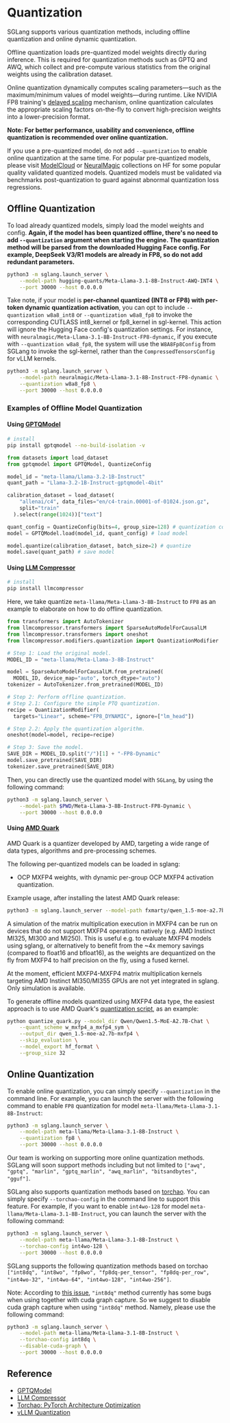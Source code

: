 # Quantization

SGLang supports various quantization methods, including offline quantization and online dynamic quantization.

Offline quantization loads pre-quantized model weights directly during inference. This is required for quantization methods
such as GPTQ and AWQ, which collect and pre-compute various statistics from the original weights using the calibration dataset.

Online quantization dynamically computes scaling parameters—such as the maximum/minimum values of model weights—during runtime.
Like NVIDIA FP8 training's [delayed scaling](https://docs.nvidia.com/deeplearning/transformer-engine/user-guide/examples/fp8_primer.html#Mixed-precision-training-with-FP8) mechanism, online quantization calculates the appropriate scaling factors
on-the-fly to convert high-precision weights into a lower-precision format.

**Note: For better performance, usability and convenience, offline quantization is recommended over online quantization.**

If you use a pre-quantized model, do not add `--quantization` to enable online quantization at the same time.
For popular pre-quantized models, please visit [ModelCloud](https://huggingface.co/collections/ModelCloud/vortex-673743382af0a52b2a8b9fe2)
or [NeuralMagic](https://huggingface.co/collections/neuralmagic) collections on HF for some
popular quality validated quantized models. Quantized models must be validated via benchmarks post-quantization
to guard against abnormal quantization loss regressions.

## Offline Quantization

To load already quantized models, simply load the model weights and config. **Again, if the model has been quantized offline,
there's no need to add `--quantization` argument when starting the engine. The quantization method will be parsed from the
downloaded Hugging Face config. For example, DeepSeek V3/R1 models are already in FP8, so do not add redundant parameters.**

```bash
python3 -m sglang.launch_server \
    --model-path hugging-quants/Meta-Llama-3.1-8B-Instruct-AWQ-INT4 \
    --port 30000 --host 0.0.0.0
```

Take note, if your model is **per-channel quantized (INT8 or FP8) with per-token dynamic quantization activation**, you can opt to include `--quantization w8a8_int8` or `--quantization w8a8_fp8` to invoke the corresponding CUTLASS int8_kernel or fp8_kernel in sgl-kernel. This action will ignore the Hugging Face config's quantization settings. For instance, with `neuralmagic/Meta-Llama-3.1-8B-Instruct-FP8-dynamic`, if you execute with `--quantization w8a8_fp8`, the system will use the `W8A8Fp8Config` from SGLang to invoke the sgl-kernel, rather than the `CompressedTensorsConfig` for vLLM kernels.

```bash
python3 -m sglang.launch_server \
    --model-path neuralmagic/Meta-Llama-3.1-8B-Instruct-FP8-dynamic \
    --quantization w8a8_fp8 \
    --port 30000 --host 0.0.0.0
```

### Examples of Offline Model Quantization

#### Using [GPTQModel](https://github.com/ModelCloud/GPTQModel)

```bash
# install
pip install gptqmodel --no-build-isolation -v
```

```py
from datasets import load_dataset
from gptqmodel import GPTQModel, QuantizeConfig

model_id = "meta-llama/Llama-3.2-1B-Instruct"
quant_path = "Llama-3.2-1B-Instruct-gptqmodel-4bit"

calibration_dataset = load_dataset(
    "allenai/c4", data_files="en/c4-train.00001-of-01024.json.gz",
    split="train"
  ).select(range(1024))["text"]

quant_config = QuantizeConfig(bits=4, group_size=128) # quantization config
model = GPTQModel.load(model_id, quant_config) # load model

model.quantize(calibration_dataset, batch_size=2) # quantize
model.save(quant_path) # save model
```

#### Using [LLM Compressor](https://github.com/vllm-project/llm-compressor/)

```bash
# install
pip install llmcompressor
```

Here, we take quantize `meta-llama/Meta-Llama-3-8B-Instruct` to `FP8` as an example to elaborate on how to do offline quantization.

```python
from transformers import AutoTokenizer
from llmcompressor.transformers import SparseAutoModelForCausalLM
from llmcompressor.transformers import oneshot
from llmcompressor.modifiers.quantization import QuantizationModifier

# Step 1: Load the original model.
MODEL_ID = "meta-llama/Meta-Llama-3-8B-Instruct"

model = SparseAutoModelForCausalLM.from_pretrained(
  MODEL_ID, device_map="auto", torch_dtype="auto")
tokenizer = AutoTokenizer.from_pretrained(MODEL_ID)

# Step 2: Perform offline quantization.
# Step 2.1: Configure the simple PTQ quantization.
recipe = QuantizationModifier(
  targets="Linear", scheme="FP8_DYNAMIC", ignore=["lm_head"])

# Step 2.2: Apply the quantization algorithm.
oneshot(model=model, recipe=recipe)

# Step 3: Save the model.
SAVE_DIR = MODEL_ID.split("/")[1] + "-FP8-Dynamic"
model.save_pretrained(SAVE_DIR)
tokenizer.save_pretrained(SAVE_DIR)
```

Then, you can directly use the quantized model with `SGLang`, by using the following command:

```bash
python3 -m sglang.launch_server \
    --model-path $PWD/Meta-Llama-3-8B-Instruct-FP8-Dynamic \
    --port 30000 --host 0.0.0.0
```

#### Using [AMD Quark](https://github.com/amd/Quark/issues)

AMD Quark is a quantizer developed by AMD, targeting a wide range of data types, algorithms and pre-processing schemes.

The following per-quantized models can be loaded in sglang:

* OCP MXFP4 weights, with dynamic per-group OCP MXFP4 activation quantization.

Example usage, after installing the latest AMD Quark release:

```bash
python3 -m sglang.launch_server --model-path fxmarty/qwen_1.5-moe-a2.7b-mxfp4 --tensor-parallel-size 1
```

A simulation of the matrix multiplication execution in MXFP4 can be run on devices that do not support MXFP4 operations natively (e.g. AMD Instinct MI325, MI300 and MI250). This is useful e.g. to evaluate MXFP4 models using sglang, or alternatively to benefit from the ~4x memory savings (compared to float16 and bfloat16), as the weights are dequantized on the fly from MXFP4 to half precision on the fly, using a fused kernel.

At the moment, efficient MXFP4-MXFP4 matrix multiplication kernels targeting AMD Instinct MI350/MI355 GPUs are not yet integrated in sglang. Only simulation is available.

To generate offline models quantized using MXFP4 data type, the easiest approach is to use AMD Quark's [quantization script](https://quark.docs.amd.com/latest/pytorch/example_quark_torch_llm_ptq.html), as an example:

```bash
python quantize_quark.py --model_dir Qwen/Qwen1.5-MoE-A2.7B-Chat \
    --quant_scheme w_mxfp4_a_mxfp4_sym \
    --output_dir qwen_1.5-moe-a2.7b-mxfp4 \
    --skip_evaluation \
    --model_export hf_format \
    --group_size 32
```


## Online Quantization

To enable online quantization, you can simply specify `--quantization` in the command line. For example, you can launch the server with the following command to enable `FP8` quantization for model `meta-llama/Meta-Llama-3.1-8B-Instruct`:

```bash
python3 -m sglang.launch_server \
    --model-path meta-llama/Meta-Llama-3.1-8B-Instruct \
    --quantization fp8 \
    --port 30000 --host 0.0.0.0
```

Our team is working on supporting more online quantization methods. SGLang will soon support methods including but not limited to `["awq", "gptq", "marlin", "gptq_marlin", "awq_marlin", "bitsandbytes", "gguf"]`.

SGLang also supports quantization methods based on [torchao](https://github.com/pytorch/ao). You can simply specify `--torchao-config` in the command line to support this feature. For example, if you want to enable `int4wo-128` for model `meta-llama/Meta-Llama-3.1-8B-Instruct`, you can launch the server with the following command:

```bash
python3 -m sglang.launch_server \
    --model-path meta-llama/Meta-Llama-3.1-8B-Instruct \
    --torchao-config int4wo-128 \
    --port 30000 --host 0.0.0.0
```

SGLang supports the following quantization methods based on torchao `["int8dq", "int8wo", "fp8wo", "fp8dq-per_tensor", "fp8dq-per_row", "int4wo-32", "int4wo-64", "int4wo-128", "int4wo-256"]`.

Note: According to [this issue](https://github.com/sgl-project/sglang/issues/2219#issuecomment-2561890230), `"int8dq"` method currently has some bugs when using together with cuda graph capture. So we suggest to disable cuda graph capture when using `"int8dq"` method. Namely, please use the following command:

```bash
python3 -m sglang.launch_server \
    --model-path meta-llama/Meta-Llama-3.1-8B-Instruct \
    --torchao-config int8dq \
    --disable-cuda-graph \
    --port 30000 --host 0.0.0.0
```

## Reference

- [GPTQModel](https://github.com/ModelCloud/GPTQModel)
- [LLM Compressor](https://github.com/vllm-project/llm-compressor/)
- [Torchao: PyTorch Architecture Optimization](https://github.com/pytorch/ao)
- [vLLM Quantization](https://docs.vllm.ai/en/latest/quantization/)
